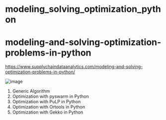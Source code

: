 # modeling_solving_optimization_python
# modeling-and-solving-optimization-problems-in-python 
https://www.supplychaindataanalytics.com/modeling-and-solving-optimization-problems-in-python/

![image](https://i0.wp.com/www.supplychaindataanalytics.com/wp-content/uploads/2021/11/image-5.webp?w=725&ssl=1)


1. Generic Algorithm
2. Optimization with pyswarm in Python
3. Optimization with PuLP in Python
4. Optimization with Ortools in Python
5. Optimization with Gekko in Python